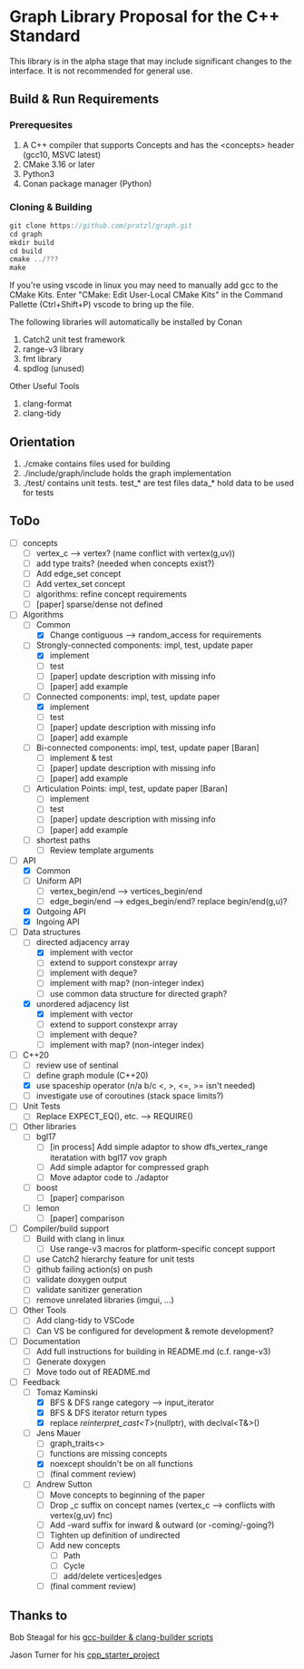 # Graph Library Proposal for the C++ Standard

This library is in the alpha stage that may include significant changes to the interface. It is not recommended for general use.

## Build & Run Requirements

### Prerequesites

1. A C++ compiler that supports Concepts and has the \<concepts\> header (gcc10, MSVC latest)
1. CMake 3.16 or later
1. Python3
1. Conan package manager (Python)

### Cloning & Building

```C++
git clone https://github.com/pratzl/graph.git
cd graph
mkdir build
cd build
cmake ../???
make
```

If you're using vscode in linux you may need to manually add gcc to the CMake Kits. Enter "CMake: Edit User-Local CMake Kits" in the Command Pallette (Ctrl+Shift+P) vscode to bring up the file.

The following libraries will automatically be installed by Conan

1. Catch2 unit test framework
2. range-v3 library
3. fmt library
4. spdlog (unused)

Other Useful Tools

1. clang-format
2. clang-tidy

## Orientation

1. ./cmake contains files used for building
1. ./include/graph/include holds the graph implementation
1. ./test/ contains unit tests.
        test_* are test files
        data_* hold data to be used for tests

## ToDo

- [ ] concepts
  - [ ] vertex_c --> vertex? (name conflict with vertex(g,uv))
  - [ ] add type traits? (needed when concepts exist?)
  - [ ] Add edge_set concept
  - [ ] Add vertex_set concept
  - [ ] algorithms: refine concept requirements
  - [ ] [paper] sparse/dense not defined
- [ ] Algorithms
  - [ ] Common
    - [x] Change contiguous --> random_access for requirements
  - [ ] Strongly-connected components: impl, test, update paper
    - [x] implement
    - [ ] test
    - [ ] [paper] update description with missing info
    - [ ] [paper] add example
  - [ ] Connected components: impl, test, update paper
    - [x] implement
    - [ ] test
    - [ ] [paper] update description with missing info
    - [ ] [paper] add example
  - [ ] Bi-connected components: impl, test, update paper [Baran]
    - [ ] implement & test
    - [ ] [paper] update description with missing info
    - [ ] [paper] add example
  - [ ] Articulation Points: impl, test, update paper [Baran]
    - [ ] implement
    - [ ] test
    - [ ] [paper] update description with missing info
    - [ ] [paper] add example
  - [ ] shortest paths
    - [ ] Review template arguments
- [ ] API
  - [x] Common
  - [ ] Uniform API
    - [ ] vertex_begin/end --> vertices_begin/end
    - [ ] edge_begin/end --> edges_begin/end? replace begin/end(g,u)?
  - [x] Outgoing API
  - [x] Ingoing API
- [ ] Data structures
  - [ ] directed adjacency array
    - [x] implement with vector
    - [ ] extend to support constexpr array
    - [ ] implement with deque?
    - [ ] implement with map? (non-integer index)
    - [ ] use common data structure for directed graph?
  - [x] unordered adjacency list
    - [x] implement with vector
    - [ ] extend to support constexpr array
    - [ ] implement with deque?
    - [ ] implement with map? (non-integer index)
- [ ] C++20
  - [ ] review use of sentinal
  - [ ] define graph module (C++20)
  - [x] use spaceship operator (n/a b/c <, >, <=, >= isn't needed)
  - [ ] investigate use of coroutines (stack space limits?)
- [ ] Unit Tests
  - [ ] Replace EXPECT_EQ(), etc. --> REQUIRE()
- [ ] Other libraries
  - [ ] bgl17
    - [ ] [in process] Add simple adaptor to show dfs_vertex_range iteratation with bgl17 vov graph
    - [ ] Add simple adaptor for compressed graph
    - [ ] Move adaptor code to ./adaptor
  - [ ] boost
    - [ ] [paper] comparison
  - [ ] lemon
    - [ ] [paper] comparison
- [ ] Compiler/build support
  - [ ] Build with clang in linux
    - [ ] Use range-v3 macros for platform-specific concept support
  - [ ] use Catch2 hierarchy feature for unit tests
  - [ ] github failing action(s) on push
  - [ ] validate doxygen output
  - [ ] validate sanitizer generation
  - [ ] remove unrelated libraries (imgui, ...)
- [ ] Other Tools
  - [ ] Add clang-tidy to VSCode
  - [ ] Can VS be configured for development & remote development?
- [ ] Documentation
  - [ ] Add full instructions for building in README.md (c.f. range-v3)
  - [ ] Generate doxygen
  - [ ] Move todo out of README.md
- [ ] Feedback
  - [ ] Tomaz Kaminski
    - [x] BFS & DFS range category --> input_iterator
    - [x] BFS & DFS iterator return types
    - [x] replace *reinterpret_cast<T*>(nullptr), with declval<T&>() 
  - [ ] Jens Mauer
    - [ ] graph_traits<>
    - [ ] functions are missing concepts
    - [x] noexcept shouldn't be on all functions
    - [ ] (final comment review)
  - [ ] Andrew Sutton
    - [ ] Move concepts to beginning of the paper
    - [ ] Drop _c suffix on concept names (vertex_c --> conflicts with vertex(g,uv) fnc)
    - [ ] Add -ward suffix for inward & outward (or -coming/-going?)
    - [ ] Tighten up definition of undirected
    - [ ] Add new concepts
      - [ ] Path
      - [ ] Cycle
      - [ ] add/delete vertices|edges
    - [ ] (final comment review)

## Thanks to

Bob Steagal for his [gcc-builder & clang-builder scripts](https://github.com/BobSteagall)

Jason Turner for his [cpp_starter_project](https://github.com/lefticus/cpp_starter_project)
